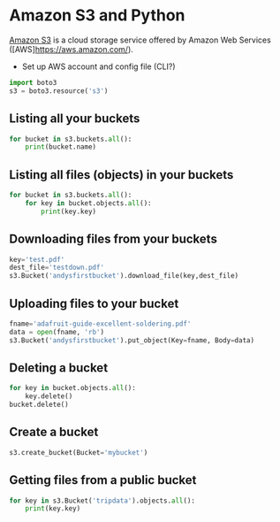 

# Amazon S3 and Python

[Amazon S3](https://aws.amazon.com/s3/) is a cloud storage service offered by Amazon Web Services ([AWS]https://aws.amazon.com/).

- Set up AWS account and config file (CLI?)

```python
import boto3
s3 = boto3.resource('s3')
```

## Listing all your buckets

```python
for bucket in s3.buckets.all():
    print(bucket.name)
```

## Listing all files (objects) in your buckets

```python
for bucket in s3.buckets.all():
    for key in bucket.objects.all():
        print(key.key)
```

## Downloading files from your buckets

```python
key='test.pdf'
dest_file='testdown.pdf'
s3.Bucket('andysfirstbucket').download_file(key,dest_file)
```

## Uploading files to your bucket

```python
fname='adafruit-guide-excellent-soldering.pdf'
data = open(fname, 'rb')
s3.Bucket('andysfirstbucket').put_object(Key=fname, Body=data)
```

## Deleting a bucket

```python
for key in bucket.objects.all():
    key.delete()
bucket.delete()
```

## Create a bucket
```python
s3.create_bucket(Bucket='mybucket')
```


## Getting files from a public bucket

```python
for key in s3.Bucket('tripdata').objects.all():
    print(key.key)
```

